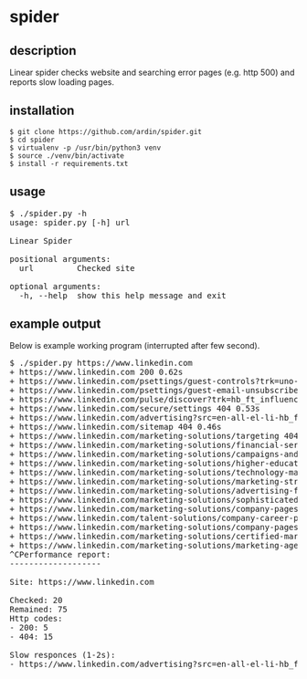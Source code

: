# spider

## description
Linear spider checks website and searching error pages (e.g. http 500) and reports slow loading pages.

## installation

```
$ git clone https://github.com/ardin/spider.git
$ cd spider
$ virtualenv -p /usr/bin/python3 venv
$ source ./venv/bin/activate 
$ install -r requirements.txt
```

## usage

<pre>
$ ./spider.py -h
usage: spider.py [-h] url

Linear Spider

positional arguments:
  url         Checked site

optional arguments:
  -h, --help  show this help message and exit
</pre>

## example output

Below is example working program (interrupted after few second).

<pre>
$ ./spider.py https://www.linkedin.com
+ https://www.linkedin.com 200 0.62s
+ https://www.linkedin.com/psettings/guest-controls?trk=uno-reg-guest-home-guest-controls 200 0.73s
+ https://www.linkedin.com/psettings/guest-email-unsubscribe?trk=hb_ft_gunsub 200 0.54s
+ https://www.linkedin.com/pulse/discover?trk=hb_ft_influencers 200 0.95s
+ https://www.linkedin.com/secure/settings 404 0.53s
+ https://www.linkedin.com/advertising?src=en-all-el-li-hb_ft_ads&trk=hb_ft_ads 200 1.63s
+ https://www.linkedin.com/sitemap 404 0.46s
+ https://www.linkedin.com/marketing-solutions/targeting 404 0.48s
+ https://www.linkedin.com/marketing-solutions/financial-services-marketing 404 0.41s
+ https://www.linkedin.com/marketing-solutions/campaigns-and-advocacy 404 0.42s
+ https://www.linkedin.com/marketing-solutions/higher-education 404 0.44s
+ https://www.linkedin.com/marketing-solutions/technology-marketing 404 0.6s
+ https://www.linkedin.com/marketing-solutions/marketing-strategy?u=0#webinars 404 0.54s
+ https://www.linkedin.com/marketing-solutions/advertising-faqs 404 0.42s
+ https://www.linkedin.com/marketing-solutions/sophisticated-marketers-sessions 404 0.49s
+ https://www.linkedin.com/marketing-solutions/company-pages/showcase-pages 404 0.56s
+ https://www.linkedin.com/talent-solutions/company-career-pages 404 0.48s
+ https://www.linkedin.com/marketing-solutions/company-pages/best-practices 404 0.49s
+ https://www.linkedin.com/marketing-solutions/certified-marketing-partners 404 0.49s
+ https://www.linkedin.com/marketing-solutions/marketing-agencies 404 0.51s
^CPerformance report:
-------------------

Site: https://www.linkedin.com

Checked: 20
Remained: 75
Http codes:
- 200: 5
- 404: 15

Slow responces (1-2s):
- https://www.linkedin.com/advertising?src=en-all-el-li-hb_ft_ads&trk=hb_ft_ads 1.63s

</pre>

